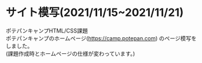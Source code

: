 # サイト模写(2021/11/15~2021/11/21)

ポテパンキャンプHTML/CSS課題  
ポテパンキャンプのホームページ(https://camp.potepan.com) のページ模写をしました。  
(課題作成時とホームページの仕様が変わっています。)  
